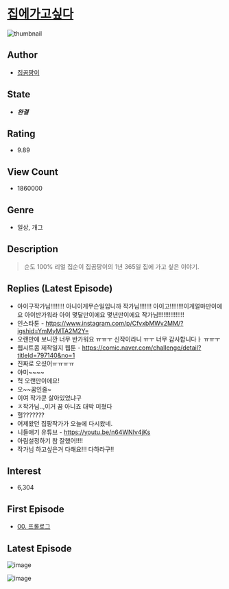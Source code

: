 # [집에가고싶다](https://comic.naver.com/bestChallenge/list?titleId=735218)
![thumbnail](https://image-comic.pstatic.net/user_contents_data/challenge_comic/2019/10/06/298972/thumbnail_202x16471f2c5ee_d3d4_4480_adfc_269181e00bb3_00003129.JPEG)

## Author
- [집곰팡이](https://comic.naver.com/artistTitle?id=298972)

## State
- ***완결***

## Rating
- 9.89

## View Count
- 1860000

## Genre
- 일상, 개그

## Description
> 순도 100% 리얼 집순이 집곰팡이의 1년 365일 집에 가고 싶은 이야기.

## Replies (Latest Episode)
- 아이구작가님!!!!!!!! 아니이게무슨일입니까 작가님!!!!!!! 아이고!!!!!!!!이게얼마만이에요 아이반가워라 아이 몇달만이에요 몇년만이에요 작가님!!!!!!!!!!!!!!!
- 인스타툰 - https://www.instagram.com/p/CfvxbMWv2MM/?igshid=YmMyMTA2M2Y=
- 오랜만에 보니깐 너무 반가워요 ㅠㅠㅜ 신작이라니 ㅠㅜ 너무 감사합니다ㅏ ㅠㅠㅜ
- 웹시트콤 제작일지 웹툰 - https://comic.naver.com/challenge/detail?titleId=797140&no=1
- 진짜로 오셨어ㅠㅠㅠㅠ
- 야미~~~~
- 헉 오랜만이에요!
- 오~~꿈인줄~
- 이여 작가쿤 살아있었냐구
- ㅈ작가님..,이거 꿈 아니죠 대박 미쳤다
- 헐???????
- 어제왔던 집팡작가가 오늘에 다시왔네.
- 니들얘기 유튜브 - https://youtu.be/n64WNIv4jKs
- 아림설정하기 참 잘했어!!!!
- 작가님 하고싶은거 다해요!!! 다하라구!!

## Interest
- 6,304

## First Episode
- [00. 프롤로그](https://comic.naver.com/bestChallenge/detail?titleId=735218&no=1)

## Latest Episode
![image](https://image-comic.pstatic.net/user_contents_data/challenge_comic/2022/07/08/298972/upload_3474638602911495477.jpeg)

![image](https://image-comic.pstatic.net/user_contents_data/challenge_comic/2022/07/08/298972/upload_3691041183036105264.jpeg)
